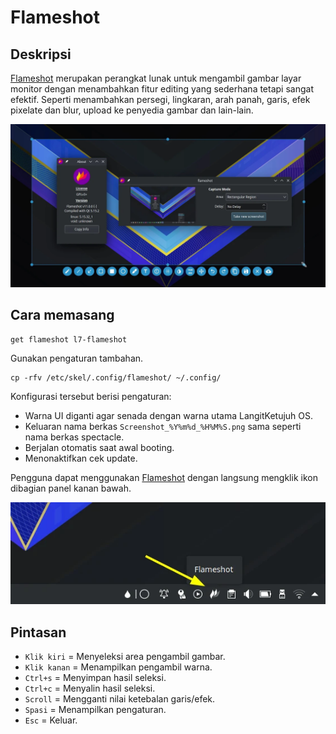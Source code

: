 # Flameshot

## Deskripsi

[Flameshot] merupakan perangkat lunak untuk mengambil gambar layar monitor dengan menambahkan fitur editing yang sederhana tetapi sangat efektif. Seperti menambahkan persegi, lingkaran, arah panah, garis, efek pixelate dan blur, upload ke penyedia gambar dan lain-lain.

![Flameshot LangitKetujuh OS](../../media/image/flameshot-langitketujuh-id-1.webp)

## Cara memasang

```
get flameshot l7-flameshot
```

Gunakan pengaturan tambahan.

```
cp -rfv /etc/skel/.config/flameshot/ ~/.config/
```

Konfigurasi tersebut berisi pengaturan:
- Warna UI diganti agar senada dengan warna utama LangitKetujuh OS.
- Keluaran nama berkas `Screenshot_%Y%m%d_%H%M%S.png` sama seperti nama berkas spectacle.
- Berjalan otomatis saat awal booting.
- Menonaktifkan cek update.

Pengguna dapat menggunakan [Flameshot] dengan langsung mengklik ikon dibagian panel kanan bawah.

![Flameshot LangitKetujuh OS](../../media/image/flameshot-langitketujuh-id-2.webp)

## Pintasan

- `Klik kiri` = Menyeleksi area pengambil gambar.
- `Klik kanan` = Menampilkan pengambil warna.
- `Ctrl+s` = Menyimpan hasil seleksi.
- `Ctrl+c` = Menyalin hasil seleksi.
- `Scroll` = Mengganti nilai ketebalan garis/efek.
- `Spasi` = Menampilkan pengaturan.
- `Esc` = Keluar.

[Flameshot]:https://flameshot.org/
